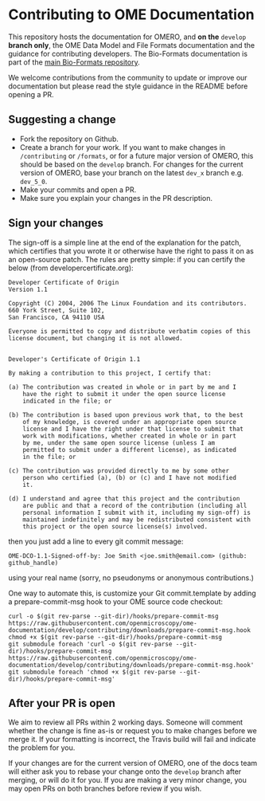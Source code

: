 # Contributing to OME Documentation

This repository hosts the documentation for OMERO, and **on the** `develop`
**branch only**, the OME Data Model and File Formats documentation and the
guidance for contributing developers. The Bio-Formats documentation is part of
the
[main Bio-Formats repository](https://github.com/openmicroscopy/bioformats).

We welcome contributions from the community to update or improve our
documentation but please read the style guidance in the README before opening
a PR.

## Suggesting a change

* Fork the repository on Github.
* Create a branch for your work. If you want to make changes in
  `/contributing` or `/formats`, or for a future major version of
  OMERO, this should be based on the `develop` branch. For changes for the
  current version of OMERO, base your branch on the latest `dev_x` branch e.g.
  `dev_5_0`.
* Make your commits and open a PR.
* Make sure you explain your changes in the PR description.

## Sign your changes

The sign-off is a simple line at the end of the explanation for the patch, which certifies that you wrote it or otherwise have the right to pass it on as an open-source patch. The rules are pretty simple: if you can certify the below (from developercertificate.org):

```
Developer Certificate of Origin
Version 1.1

Copyright (C) 2004, 2006 The Linux Foundation and its contributors.
660 York Street, Suite 102,
San Francisco, CA 94110 USA

Everyone is permitted to copy and distribute verbatim copies of this
license document, but changing it is not allowed.


Developer's Certificate of Origin 1.1

By making a contribution to this project, I certify that:

(a) The contribution was created in whole or in part by me and I
    have the right to submit it under the open source license
    indicated in the file; or

(b) The contribution is based upon previous work that, to the best
    of my knowledge, is covered under an appropriate open source
    license and I have the right under that license to submit that
    work with modifications, whether created in whole or in part
    by me, under the same open source license (unless I am
    permitted to submit under a different license), as indicated
    in the file; or

(c) The contribution was provided directly to me by some other
    person who certified (a), (b) or (c) and I have not modified
    it.

(d) I understand and agree that this project and the contribution
    are public and that a record of the contribution (including all
    personal information I submit with it, including my sign-off) is
    maintained indefinitely and may be redistributed consistent with
    this project or the open source license(s) involved.
```

then you just add a line to every git commit message:

```
OME-DCO-1.1-Signed-off-by: Joe Smith <joe.smith@email.com> (github: github_handle)
```

using your real name (sorry, no pseudonyms or anonymous contributions.)

One way to automate this, is customize your Git commit.template by adding a
prepare-commit-msg hook to your OME source code checkout:

```
curl -o $(git rev-parse --git-dir)/hooks/prepare-commit-msg https://raw.githubusercontent.com/openmicroscopy/ome-documentation/develop/contributing/downloads/prepare-commit-msg.hook
chmod +x $(git rev-parse --git-dir)/hooks/prepare-commit-msg
git submodule foreach 'curl -o $(git rev-parse --git-dir)/hooks/prepare-commit-msg https://raw.githubusercontent.com/openmicroscopy/ome-documentation/develop/contributing/downloads/prepare-commit-msg.hook'
git submodule foreach 'chmod +x $(git rev-parse --git-dir)/hooks/prepare-commit-msg'

```

## After your PR is open

We aim to review all PRs within 2 working days. Someone will comment whether
the change is fine as-is or request you to make changes before we merge it. If
your formatting is incorrect, the Travis build will fail and indicate the
problem for you.

If your changes are for the current version of OMERO, one of the docs team
will either ask you to rebase your change onto the `develop` branch after
merging, or will do it for you. If you are making a very minor change, you may
open PRs on both branches before review if you wish.